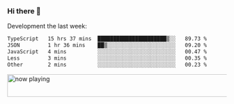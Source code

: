 ### Hi there 👋

Development the last week:
<!--START_SECTION:waka-->

```txt
TypeScript   15 hrs 37 mins  ██████████████████████▒░░   89.73 %
JSON         1 hr 36 mins    ██▒░░░░░░░░░░░░░░░░░░░░░░   09.20 %
JavaScript   4 mins          ░░░░░░░░░░░░░░░░░░░░░░░░░   00.47 %
Less         3 mins          ░░░░░░░░░░░░░░░░░░░░░░░░░   00.35 %
Other        2 mins          ░░░░░░░░░░░░░░░░░░░░░░░░░   00.23 %
```

<!--END_SECTION:waka-->

<!--
**JASONPANGGO/jasonpanggo** is a ✨ _special_ ✨ repository because its `README.md` (this file) appears on your GitHub profile.

Here are some ideas to get you started:

- 🔭 I’m currently working on ...
- 🌱 I’m currently learning ...
- 👯 I’m looking to collaborate on ...
- 🤔 I’m looking for help with ...
- 💬 Ask me about ...
- 📫 How to reach me: ...
- 😄 Pronouns: ...
- ⚡ Fun fact: ...
-->

<a href="https://volt.fm/user/q8yd9e79csfr57rt" target="_blank"><img src="https://spotify-badge-egoist.vercel.app/api/now-playing" width="540" height="52" alt="now playing"></a>
